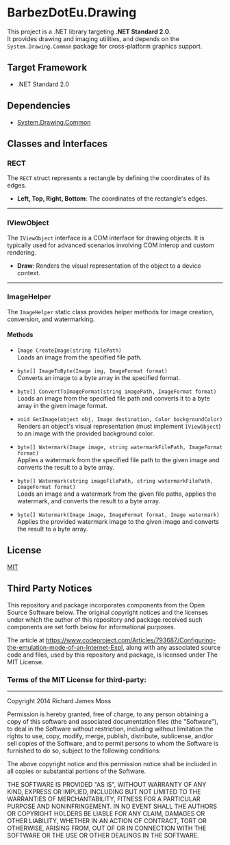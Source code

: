 # BarbezDotEu.Drawing

This project is a .NET library targeting **.NET Standard 2.0**.  
It provides drawing and imaging utilities, and depends on the `System.Drawing.Common` package for cross-platform graphics support.

## Target Framework

- .NET Standard 2.0

## Dependencies

- [System.Drawing.Common](https://www.nuget.org/packages/System.Drawing.Common/)

## Classes and Interfaces

### RECT

The `RECT` struct represents a rectangle by defining the coordinates of its edges.

- **Left, Top, Right, Bottom**: The coordinates of the rectangle's edges.

---

### IViewObject

The `IViewObject` interface is a COM interface for drawing objects. It is typically used for advanced scenarios involving COM interop and custom rendering.

- **Draw**: Renders the visual representation of the object to a device context.

---

### ImageHelper

The `ImageHelper` static class provides helper methods for image creation, conversion, and watermarking.

#### Methods

- `Image CreateImage(string filePath)`  
  Loads an image from the specified file path.

- `byte[] ImageToByte(Image img, ImageFormat format)`  
  Converts an image to a byte array in the specified format.

- `byte[] ConvertToImageFormat(string imagePath, ImageFormat format)`  
  Loads an image from the specified file path and converts it to a byte array in the given image format.

- `void GetImage(object obj, Image destination, Color backgroundColor)`  
  Renders an object's visual representation (must implement `IViewObject`) to an image with the provided background color.

- `byte[] Watermark(Image image, string watermarkFilePath, ImageFormat format)`  
  Applies a watermark from the specified file path to the given image and converts the result to a byte array.

- `byte[] Watermark(string imageFilePath, string watermarkFilePath, ImageFormat format)`  
  Loads an image and a watermark from the given file paths, applies the watermark, and converts the result to a byte array.

- `byte[] Watermark(Image image, ImageFormat format, Image watermark)`  
  Applies the provided watermark image to the given image and converts the result to a byte array.

## License

[MIT](LICENSE)

## Third Party Notices

This repository and package incorporates components from the Open Source Software below. The original copyright notices and the licenses under which the author of this repository and package received such components are set forth below for informational purposes.

The article at https://www.codeproject.com/Articles/793687/Configuring-the-emulation-mode-of-an-Internet-Expl, along with any associated source code and files, used by this repository and package, is licensed under The MIT License.

### Terms of the MIT License for third-party:
-------------------------------------------------------------------
Copyright 2014 Richard James Moss

Permission is hereby granted, free of charge, to any person obtaining a copy of this software and associated documentation files (the "Software"), to deal in the Software without restriction, including without limitation the rights to use, copy, modify, merge, publish, distribute, sublicense, and/or sell copies of the Software, and to permit persons to whom the Software is furnished to do so, subject to the following conditions: 

The above copyright notice and this permission notice shall be included in all copies or substantial portions of the Software.

THE SOFTWARE IS PROVIDED "AS IS", WITHOUT WARRANTY OF ANY KIND, EXPRESS OR IMPLIED, INCLUDING BUT NOT LIMITED TO THE WARRANTIES OF MERCHANTABILITY, FITNESS FOR A PARTICULAR PURPOSE AND NONINFRINGEMENT. IN NO EVENT SHALL THE AUTHORS OR COPYRIGHT HOLDERS BE LIABLE FOR ANY CLAIM, DAMAGES OR OTHER LIABILITY, WHETHER IN AN ACTION OF CONTRACT, TORT OR OTHERWISE, ARISING FROM, OUT OF OR IN CONNECTION WITH THE SOFTWARE OR THE USE OR OTHER DEALINGS IN THE SOFTWARE.
